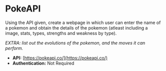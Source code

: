 # PokeAPI
Using the API given, create a webpage in which user can enter the name of a pokemon and obtain the details of 
the pokemon (atleast including a image, stats, types, strengths and weakness by type).

*EXTRA: list out the evolutions of the pokemon, and the moves it can perform.*

* **API:** [https://pokeapi.co/](https://pokeapi.co/)
* **Authentication:** Not Required
